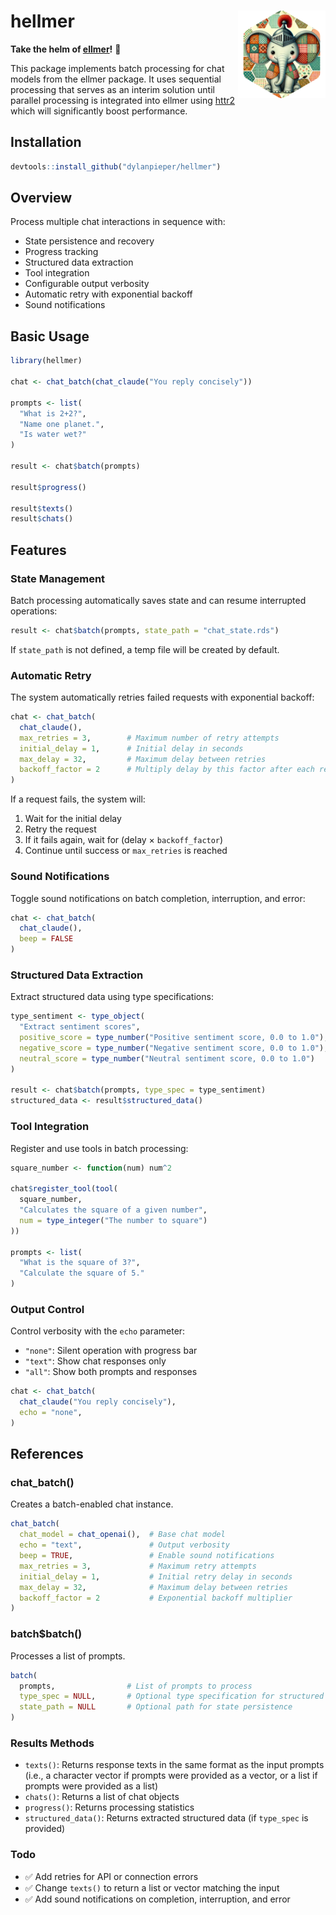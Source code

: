 # hellmer <img src="man/figures/hellmer.png" align="right" height="140"/>

**Take the helm of [ellmer](https://github.com/tidyverse/ellmer)!** 🚢

This package implements batch processing for chat models from the ellmer package. It uses sequential processing that serves as an interim solution until parallel processing is integrated into ellmer using [httr2](https://httr2.r-lib.org) which will significantly boost performance.

## Installation

``` r
devtools::install_github("dylanpieper/hellmer")
```

## Overview

Process multiple chat interactions in sequence with:

-   State persistence and recovery
-   Progress tracking
-   Structured data extraction
-   Tool integration
-   Configurable output verbosity
-   Automatic retry with exponential backoff
-   Sound notifications

## Basic Usage

``` r
library(hellmer)

chat <- chat_batch(chat_claude("You reply concisely"))

prompts <- list(
  "What is 2+2?",
  "Name one planet.",
  "Is water wet?"
)

result <- chat$batch(prompts)

result$progress()

result$texts()
result$chats()
```

## Features

### State Management

Batch processing automatically saves state and can resume interrupted operations:

``` r
result <- chat$batch(prompts, state_path = "chat_state.rds")
```

If `state_path` is not defined, a temp file will be created by default.

### Automatic Retry

The system automatically retries failed requests with exponential backoff:

``` r
chat <- chat_batch(
  chat_claude(),
  max_retries = 3,        # Maximum number of retry attempts
  initial_delay = 1,      # Initial delay in seconds
  max_delay = 32,         # Maximum delay between retries
  backoff_factor = 2      # Multiply delay by this factor after each retry
)
```

If a request fails, the system will:
1. Wait for the initial delay
2. Retry the request
3. If it fails again, wait for (delay × `backoff_factor`)
4. Continue until success or `max_retries` is reached

### Sound Notifications

Toggle sound notifications on batch completion, interruption, and error:

``` r
chat <- chat_batch(
  chat_claude(),
  beep = FALSE
)
```

### Structured Data Extraction

Extract structured data using type specifications:

``` r
type_sentiment <- type_object(
  "Extract sentiment scores",
  positive_score = type_number("Positive sentiment score, 0.0 to 1.0"),
  negative_score = type_number("Negative sentiment score, 0.0 to 1.0"),
  neutral_score = type_number("Neutral sentiment score, 0.0 to 1.0")
)

result <- chat$batch(prompts, type_spec = type_sentiment)
structured_data <- result$structured_data()
```

### Tool Integration

Register and use tools in batch processing:

``` r
square_number <- function(num) num^2

chat$register_tool(tool(
  square_number,
  "Calculates the square of a given number",
  num = type_integer("The number to square")
))

prompts <- list(
  "What is the square of 3?",
  "Calculate the square of 5."
)
```

### Output Control

Control verbosity with the `echo` parameter:

-   `"none"`: Silent operation with progress bar
-   `"text"`: Show chat responses only
-   `"all"`: Show both prompts and responses

``` r
chat <- chat_batch(
  chat_claude("You reply concisely"), 
  echo = "none",
)
```

## References

### chat_batch()

Creates a batch-enabled chat instance.

``` r
chat_batch(
  chat_model = chat_openai(),  # Base chat model
  echo = "text",               # Output verbosity
  beep = TRUE,                 # Enable sound notifications
  max_retries = 3,             # Maximum retry attempts
  initial_delay = 1,           # Initial retry delay in seconds
  max_delay = 32,              # Maximum delay between retries
  backoff_factor = 2           # Exponential backoff multiplier
)
```

### batch\$batch()

Processes a list of prompts.

``` r
batch(
  prompts,                # List of prompts to process
  type_spec = NULL,       # Optional type specification for structured data
  state_path = NULL       # Optional path for state persistence
)
```

### Results Methods

-   `texts()`: Returns response texts in the same format as the input prompts (i.e., a character vector if prompts were provided as a vector, or a list if prompts were provided as a list)
-   `chats()`: Returns a list of chat objects
-   `progress()`: Returns processing statistics
-   `structured_data()`: Returns extracted structured data (if `type_spec` is provided)

### Todo

-   ✅ Add retries for API or connection errors
-   ✅ Change `texts()` to return a list or vector matching the input
-   ✅ Add sound notifications on completion, interruption, and error
